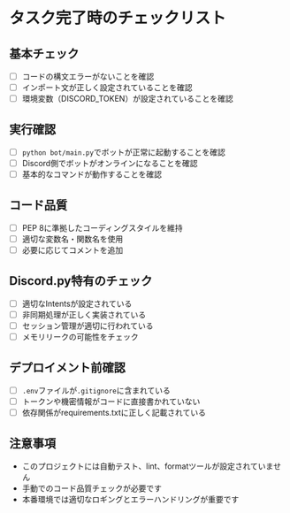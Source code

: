 # タスク完了時のチェックリスト

## 基本チェック
- [ ] コードの構文エラーがないことを確認
- [ ] インポート文が正しく設定されていることを確認
- [ ] 環境変数（DISCORD_TOKEN）が設定されていることを確認

## 実行確認
- [ ] `python bot/main.py`でボットが正常に起動することを確認
- [ ] Discord側でボットがオンラインになることを確認
- [ ] 基本的なコマンドが動作することを確認

## コード品質
- [ ] PEP 8に準拠したコーディングスタイルを維持
- [ ] 適切な変数名・関数名を使用
- [ ] 必要に応じてコメントを追加

## Discord.py特有のチェック
- [ ] 適切なIntentsが設定されている
- [ ] 非同期処理が正しく実装されている
- [ ] セッション管理が適切に行われている
- [ ] メモリリークの可能性をチェック

## デプロイメント前確認
- [ ] `.env`ファイルが`.gitignore`に含まれている
- [ ] トークンや機密情報がコードに直接書かれていない
- [ ] 依存関係がrequirements.txtに正しく記載されている

## 注意事項
- このプロジェクトには自動テスト、lint、formatツールが設定されていません
- 手動でのコード品質チェックが必要です
- 本番環境では適切なロギングとエラーハンドリングが重要です